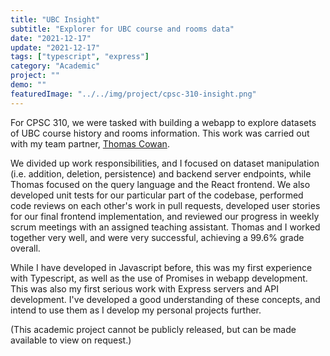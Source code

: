 ```yaml
---
title: "UBC Insight"
subtitle: "Explorer for UBC course and rooms data"
date: "2021-12-17"
update: "2021-12-17"
tags: ["typescript", "express"]
category: "Academic"
project: ""
demo: ""
featuredImage: "../../img/project/cpsc-310-insight.png"
---
```


For CPSC 310, we were tasked with building a webapp to explore datasets of UBC course history and rooms information. This work was carried out with my team partner, [Thomas Cowan](https://github.com/tccw). 

We divided up work responsibilities, and I focused on dataset manipulation (i.e. addition, deletion, persistence) and backend server endpoints, while Thomas focused on the query language and the React frontend. We also developed unit tests for our particular part of the codebase, performed code reviews on each other's work in pull requests, developed user stories for our final frontend implementation, and reviewed our progress in weekly scrum meetings with an assigned teaching assistant. Thomas and I worked together very well, and were very successful, achieving a 99.6% grade overall.

While I have developed in Javascript before, this was my first experience with Typescript, as well as the use of Promises in webapp development. This was also my first serious work with Express servers and API development. I've developed a good understanding of these concepts, and intend to use them as I develop my personal projects further.

(This academic project cannot be publicly released, but can be made available to view on request.)